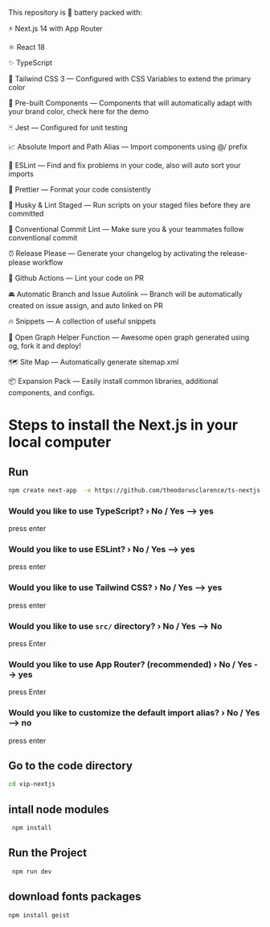 This repository is 🔋 battery packed with:

⚡️ Next.js 14 with App Router

⚛️ React 18

✨ TypeScript

💨 Tailwind CSS 3 — Configured with CSS Variables to extend the primary color

💎 Pre-built Components — Components that will automatically adapt with your brand color, check here for the demo

🃏 Jest — Configured for unit testing

📈 Absolute Import and Path Alias — Import components using @/ prefix

📏 ESLint — Find and fix problems in your code, also will auto sort your imports

💖 Prettier — Format your code consistently

🐶 Husky & Lint Staged — Run scripts on your staged files before they are committed

🤖 Conventional Commit Lint — Make sure you & your teammates follow conventional commit

⏰ Release Please — Generate your changelog by activating the release-please workflow

👷 Github Actions — Lint your code on PR

🚘 Automatic Branch and Issue Autolink — Branch will be automatically created on issue assign, and auto linked on PR

🔥 Snippets — A collection of useful snippets

👀 Open Graph Helper Function — Awesome open graph generated using og, fork it and deploy!

🗺 Site Map — Automatically generate sitemap.xml

📦 Expansion Pack — Easily install common libraries, additional components, and configs.


# Steps to install the Next.js in your local computer

## Run 
```bash
npm create next-app  -e https://github.com/theodorusclarence/ts-nextjs-tailwind-starter vip-nextjs
```


### Would you like to use TypeScript? › No / Yes --> yes

press enter

### Would you like to use ESLint? › No / Yes --> yes

press enter

### Would you like to use Tailwind CSS? › No / Yes --> yes

press enter

### Would you like to use `src/` directory? › No / Yes --> No

press Enter

### Would you like to use App Router? (recommended) › No / Yes --> yes

press Enter


### Would you like to customize the default import alias? › No / Yes  --> no

press enter 



## Go to the code directory
```bash
cd vip-nextjs
```

## intall node modules 

```bash
 npm install
```


## Run the Project
```bash
 npm run dev
```

## download fonts packages 
```bash
npm install geist
```
